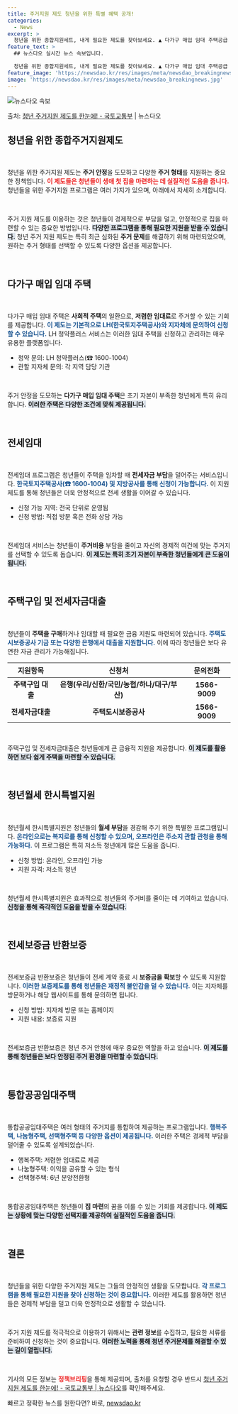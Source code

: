```yaml
---
title: 주거지원 제도 청년을 위한 특별 혜택 공개!
categories:
  - News
excerpt: >
  청년을 위한 종합지원세트, 내게 필요한 제도를 찾아보세요. ▲ 다가구 매입 임대 주택공급   LH 청약플러스…
feature_text: >
  ## 뉴스다오 실시간 뉴스 속보입니다.

  청년을 위한 종합지원세트, 내게 필요한 제도를 찾아보세요. ▲ 다가구 매입 임대 주택공급   LH 청약플러스…
feature_image: 'https://newsdao.kr/res/images/meta/newsdao_breakingnews.jpg'
image: 'https://newsdao.kr/res/images/meta/newsdao_breakingnews.jpg'
---
```


![뉴스다오 속보](https://newsdao.kr/res/images/meta/newsdao_breakingnews.jpg)

<p>출처: <a href="https://newsdao.kr/3782" rel="dofollow">청년 주거지원 제도를 한눈에! - 국토교통부</a> | 뉴스다오</p>

<h2 data-ke-size="size26">청년을 위한 종합주거지원제도</h2>

<p data-ke-size="size16">&nbsp;</p>

청년을 위한 주거지원 제도는 **주거 안정**을 도모하고 다양한 **주거 형태**를 지원하는 중요한 정책입니다. <b><span style="color: #ee2323;">이 제도들은 청년들이 생애 첫 집을 마련하는 데 실질적인 도움을 줍니다.</span></b> 청년들을 위한 주거지원 프로그램은 여러 가지가 있으며, 아래에서 자세히 소개합니다.

<p data-ke-size="size16">&nbsp;</p>

주거 지원 제도를 이용하는 것은 청년들이 경제적으로 부담을 덜고, 안정적으로 집을 마련할 수 있는 중요한 방법입니다. <b><span style="background-color: #21538527;">다양한 프로그램을 통해 필요한 지원을 받을 수 있습니다.</span></b> 청년 주거 지원 제도는 특히 최근 심화된 **주거 문제**를 해결하기 위해 마련되었으며, 원하는 주거 형태를 선택할 수 있도록 다양한 옵션을 제공합니다. 

<p data-ke-size="size16">&nbsp;</p>

<h2 data-ke-size="size26">다가구 매입 임대 주택</h2>

<p data-ke-size="size16">&nbsp;</p>

다가구 매입 임대 주택은 **사회적 주택**의 일환으로, **저렴한 임대료**로 주거할 수 있는 기회를 제공합니다. <b><span style="color: #1a5490;">이 제도는 기본적으로 LH(한국토지주택공사)와 지자체에 문의하여 신청할 수 있습니다.</span></b> LH 청약플러스 서비스는 이러한 임대 주택을 신청하고 관리하는 매우 유용한 플랫폼입니다. 

<ul>
    <li>청약 문의: LH 청약플러스(☎ 1600-1004)</li>
    <li>관할 지자체 문의: 각 지역 담당 기관</li>
</ul>

<p data-ke-size="size16">&nbsp;</p>

주거 안정을 도모하는 **다가구 매입 임대 주택**은 초기 자본이 부족한 청년에게 특히 유리합니다. <b><span style="background-color: #21538527;">이러한 주택은 다양한 조건에 맞춰 제공됩니다.</span></b>

<p data-ke-size="size16">&nbsp;</p>

<h2 data-ke-size="size26">전세임대</h2>

<p data-ke-size="size16">&nbsp;</p>

전세임대 프로그램은 청년들이 주택을 임차할 때 **전세자금 부담**을 덜어주는 서비스입니다. <b><span style="color: #1a5490;">한국토지주택공사(☎ 1600-1004) 및 지방공사를 통해 신청이 가능합니다.</span></b> 이 지원 제도를 통해 청년들은 더욱 안정적으로 전세 생활을 이어갈 수 있습니다.

<ul>
    <li>신청 가능 지역: 전국 단위로 운영됨</li>
    <li>신청 방법: 직접 방문 혹은 전화 상담 가능</li>
</ul>

<p data-ke-size="size16">&nbsp;</p>

전세임대 서비스는 청년들이 **주거비용** 부담을 줄이고 자신의 경제적 여건에 맞는 주거지를 선택할 수 있도록 돕습니다. <b><span style="background-color: #21538527;">이 제도는 특히 초기 자본이 부족한 청년들에게 큰 도움이 됩니다.</span></b>

<p data-ke-size="size16">&nbsp;</p>

<h2 data-ke-size="size26">주택구입 및 전세자금대출</h2>

<p data-ke-size="size16">&nbsp;</p>

청년들이 **주택을 구매**하거나 임대할 때 필요한 금융 지원도 마련되어 있습니다. <b><span style="color: #1a5490;">주택도시보증공사 기금 또는 다양한 은행에서 대출을 지원합니다.</span></b> 이에 따라 청년들은 보다 유연한 자금 관리가 가능해집니다.

<table>
    <thead>
        <tr>
            <th><b>지원항목</b></th>
            <th><b>신청처</b></th>
            <th><b>문의전화</b></th>
        </tr>
    </thead>
    <tbody>
        <tr>
            <td style="text-align: center; height: 17px;"><b>주택구입 대출</b></td>
            <td style="text-align: center; height: 17px;"><b>은행(우리/신한/국민/농협/하나/대구/부산)</b></td>
            <td style="text-align: center; height: 17px;"><b>1566-9009</b></td>
        </tr>
        <tr>
            <td style="text-align: center; height: 17px;"><b>전세자금대출</b></td>
            <td style="text-align: center; height: 17px;"><b>주택도시보증공사</b></td>
            <td style="text-align: center; height: 17px;"><b>1566-9009</b></td>
        </tr>
    </tbody>
</table>

<p data-ke-size="size16">&nbsp;</p>

주택구입 및 전세자금대출은 청년들에게 큰 금융적 지원을 제공합니다. <b><span style="background-color: #21538527;">이 제도를 활용하면 보다 쉽게 주택을 마련할 수 있습니다.</span></b>

<p data-ke-size="size16">&nbsp;</p>

<h2 data-ke-size="size26">청년월세 한시특별지원</h2>

<p data-ke-size="size16">&nbsp;</p>

청년월세 한시특별지원은 청년들의 **월세 부담**을 경감해 주기 위한 특별한 프로그램입니다. <b><span style="color: #1a5490;">온라인으로는 복지로를 통해 신청할 수 있으며, 오프라인은 주소지 관할 관청을 통해 가능하다.</span></b> 이 프로그램은 특히 저소득 청년에게 많은 도움을 줍니다.

<ul>
    <li>신청 방법: 온라인, 오프라인 가능</li>
    <li>지원 자격: 저소득 청년</li>
</ul>

<p data-ke-size="size16">&nbsp;</p>

청년월세 한시특별지원은 효과적으로 청년들의 주거비를 줄이는 데 기여하고 있습니다. <b><span style="background-color: #21538527;">신청을 통해 즉각적인 도움을 받을 수 있습니다.</span></b>

<p data-ke-size="size16">&nbsp;</p>

<h2 data-ke-size="size26">전세보증금 반환보증</h2>

<p data-ke-size="size16">&nbsp;</p>

전세보증금 반환보증은 청년들이 전세 계약 종료 시 **보증금을 확보**할 수 있도록 지원합니다. <b><span style="color: #1a5490;">이러한 보증제도를 통해 청년들은 재정적 불안감을 덜 수 있습니다.</span></b> 이는 지자체를 방문하거나 해당 웹사이트를 통해 문의하면 됩니다.

<ul>
    <li>신청 방법: 지자체 방문 또는 홈페이지</li>
    <li>지원 내용: 보증료 지원</li>
</ul>

<p data-ke-size="size16">&nbsp;</p>

전세보증금 반환보증은 청년 주거 안정에 매우 중요한 역할을 하고 있습니다. <b><span style="background-color: #21538527;">이 제도를 통해 청년들은 보다 안정된 주거 환경을 마련할 수 있습니다.</span></b>

<p data-ke-size="size16">&nbsp;</p>

<h2 data-ke-size="size26">통합공공임대주택</h2>

<p data-ke-size="size16">&nbsp;</p>

통합공공임대주택은 여러 형태의 주거지를 통합하여 제공하는 프로그램입니다. <b><span style="color: #1a5490;">행복주택, 나눔형주택, 선택형주택 등 다양한 옵션이 제공됩니다.</span></b> 이러한 주택은 경제적 부담을 덜어줄 수 있도록 설계되었습니다.

<ul>
    <li>행복주택: 저렴한 임대료로 제공</li>
    <li>나눔형주택: 이익을 공유할 수 있는 형식</li>
    <li>선택형주택: 6년 분양전환형</li>
</ul>

<p data-ke-size="size16">&nbsp;</p>

통합공공임대주택은 청년들이 **집 마련**의 꿈을 이룰 수 있는 기회를 제공합니다. <b><span style="background-color: #21538527;">이 제도는 상황에 맞는 다양한 선택지를 제공하여 실질적인 도움을 줍니다.</span></b>

<p data-ke-size="size16">&nbsp;</p>

<h2 data-ke-size="size26">결론</h2>

<p data-ke-size="size16">&nbsp;</p>

청년들을 위한 다양한 주거지원 제도는 그들의 안정적인 생활을 도모합니다. <b><span style="color: #1a5490;">각 프로그램을 통해 필요한 지원을 찾아 신청하는 것이 중요합니다.</span></b> 이러한 제도를 활용하면 청년들은 경제적 부담을 덜고 더욱 안정적으로 생활할 수 있습니다. 

<p data-ke-size="size16">&nbsp;</p>

주거 지원 제도를 적극적으로 이용하기 위해서는 **관련 정보**를 수집하고, 필요한 서류를 준비하여 신청하는 것이 중요합니다. <b><span style="background-color: #21538527;">이러한 노력을 통해 청년 주거문제를 해결할 수 있는 길이 열립니다.</span></b>

<p data-ke-size="size16">&nbsp;</p>

기사의 모든 정보는  <b><span style="color: #ee2323;">정책브리핑</span></b>을 통해 제공되며, 출처를 요청할 경우 반드시 <a href="https://newsdao.kr/3782">청년 주거지원 제도를 한눈에! - 국토교통부 | 뉴스다오</a>를 확인해주세요. 

빠르고 정확한 뉴스를 원한다면? 바로, <a href="https://newsdao.kr" rel="dofollow">newsdao.kr</a>


